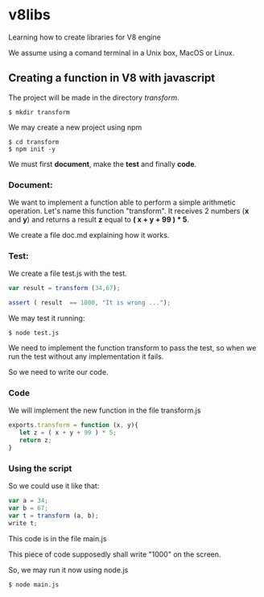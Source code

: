 # v8libs
Learning how to create libraries for V8 engine

We assume using a comand terminal in a Unix box, MacOS or Linux.

## Creating a function in V8 with javascript

The project will be made in the directory _transform_.

```
$ mkdir transform
```

We may create a new project using npm

```
$ cd transform
$ npm init -y
```

We must first __document__, make the __test__ and finally __code__.

### Document:
We want to implement a function able to perform a simple arithmetic operation. 
Let's name this function "transform". It receives 2 numbers (__x__ and __y__) and returns a result __z__ equal to __( x + y + 99 ) * 5__.

We create a file doc.md explaining how it works.

### Test:

We create a file test.js with the test.

```javascript
var result = transform (34,67);

assert ( result  == 1000, "It is wrong ..."); 
```

We may test it running:

```
$ node test.js
```

We need to implement the function transform to pass the test, so when we run the test without any implementation it fails.

So we need to write our code.

### Code

We will implement the new function in the file transform.js

```javascript
exports.transform = function (x, y){
   let z = ( x + y + 99 ) * 5;
   return z;
}
```

### Using the script

So we could use it like that:

```javascript
var a = 34;
var b = 67;
var t = transform (a, b);
write t;
```

This code is in the file main.js

This piece of code supposedly shall write "1000" on the screen.

So, we may run it now using node.js

```
$ node main.js
```



